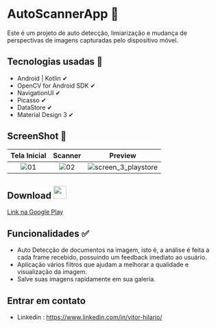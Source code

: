
# AutoScannerApp 📃 

Este é um projeto de auto detecção, limiarização e mudança de perspectivas de imagens capturadas pelo dispositivo móvel.  

## Tecnologias usadas 🚀

- Android | Kotlin ✔︎
- OpenCV for Android SDK ✔︎
- NavigationUI ✔︎
- Picasso ✔︎
- DataStore ✔︎
- Material Design 3 ✔︎

## ScreenShot 📸

| Tela Inicial | Scanner | Preview |
| :--------------------: | :--------------------: | :--------------------: |
| ![01](https://github.com/ovitorhilario/AutoScannerApp/assets/81326138/000f91cf-c3f9-4785-ae7c-c1ef7c4f560c) |  ![02](https://github.com/ovitorhilario/AutoScannerApp/assets/81326138/07b7776c-2f03-4a1b-9aaf-bfd212f510da) | ![screen_3_playstore](https://github.com/ovitorhilario/AutoScannerApp/assets/81326138/8d952f3a-08e0-46a6-bf29-c42558d36444) | 
## Download <img src="https://github.com/ovitorhilario/AutoScannerApp/assets/81326138/14ef8d6f-5229-4934-8948-6db09f61989f" width="auto" height="30px" />
[Link na Google Play](https://play.google.com/store/apps/details?id=com.vitorhilarioapps.autoscanner)

## Funcionalidades ✅
- Auto Detecção de documentos na imagem, isto é, a análise é feita a cada frame recebido, possuindo um feedback imediato ao usuário.
- Aplicação vários filtros que ajudam a melhorar a qualidade e visualização da imagem.
- Salve suas imagens rapidamente em sua galeria.

## Entrar em contato 
- Linkedin : https://www.linkedin.com/in/vitor-hilario/
